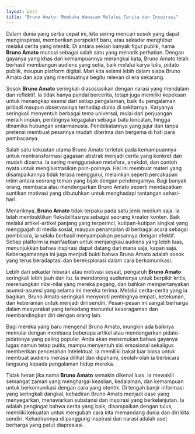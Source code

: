 ```yaml
---
layout: post
title: "Bruno Amato: Membuka Wawasan Melalui Cerita dan Inspirasi"
---
```


Dalam dunia yang serba cepat ini, kita sering mencari sosok yang dapat menginspirasi, memberikan perspektif baru, atau sekadar menghibur melalui cerita yang otentik. Di antara sekian banyak figur publik, nama **Bruno Amato** muncul sebagai salah satu yang menarik perhatian. Dengan gayanya yang khas dan kemampuannya merangkai kata, Bruno Amato telah berhasil membangun audiens yang setia, baik melalui karya tulis, pidato publik, maupun platform digital. Mari kita selami lebih dalam siapa Bruno Amato dan apa yang membuatnya begitu relevan di era sekarang.

Sosok **Bruno Amato** seringkali diasosiasikan dengan narasi yang mendalam dan reflektif. Ia tidak hanya pandai bercerita, tetapi juga memiliki kepekaan untuk menangkap esensi dari setiap pengalaman, baik itu pengalaman pribadi maupun observasinya terhadap dunia di sekitarnya. Karyanya seringkali menyentuh berbagai tema universal, mulai dari perjuangan meraih impian, pentingnya kegagalan sebagai batu loncatan, hingga dinamika hubungan antarmanusia. Pendekatannya yang jujur dan tanpa pretensi membuat pesannya mudah diterima dan bergema di hati para pembacanya.

Salah satu kekuatan utama Bruno Amato terletak pada kemampuannya untuk mentransformasi gagasan abstrak menjadi cerita yang konkret dan mudah dicerna. Ia sering menggunakan metafora, anekdot, dan contoh nyata untuk mengilustrasikan poin-poinnya. Hal ini membuat materi yang disampaikannya tidak terasa menggurui, melainkan seperti percakapan intim antara seorang teman yang bijak dengan pendengarnya. Bagi banyak orang, membaca atau mendengarkan Bruno Amato seperti mendapatkan suntikan motivasi yang dibutuhkan untuk menghadapi tantangan sehari-hari.

Menariknya, **Bruno Amato** tidak terpaku pada satu jenis medium saja. Ia telah membuktikan fleksibilitasnya sebagai seorang kreator konten. Baik melalui artikel-artikel panjang yang terperinci, kutipan-kutipan singkat yang menggugah di media sosial, maupun penampilan di berbagai acara sebagai pembicara, ia selalu berhasil menyampaikan pesannya dengan efektif. Setiap platform ia manfaatkan untuk menjangkau audiens yang lebih luas, menunjukkan bahwa inspirasi dapat datang dari mana saja, kapan saja. Keberagamannya ini juga menjadi bukti bahwa Bruno Amato adalah sosok yang terus beradaptasi dan bereksplorasi dalam cara berkomunikasi.

Lebih dari sekadar hiburan atau motivasi sesaat, pengaruh **Bruno Amato** seringkali lebih jauh dari itu. Ia mendorong audiensnya untuk berpikir kritis, merenungkan nilai-nilai yang mereka pegang, dan bahkan mempertanyakan asumsi-asumsi yang selama ini mereka terima. Melalui cerita-cerita yang ia bagikan, Bruno Amato seringkali menyoroti pentingnya empati, ketekunan, dan keberanian untuk menjadi diri sendiri. Pesan-pesan ini sangat berharga dalam masyarakat yang terkadang menuntut keseragaman dan membandingkan diri dengan orang lain.

Bagi mereka yang baru mengenal Bruno Amato, mungkin ada baiknya memulai dengan membaca beberapa artikel atau mendengarkan pidato-pidatonya yang paling populer. Anda akan menemukan bahwa gayanya lugas namun tetap puitis, mampu menyentuh sisi emosional sekaligus memberikan pencerahan intelektual. Ia memiliki bakat luar biasa untuk membuat audiens merasa dilihat dan dipahami, seolah-olah ia berbicara langsung kepada pengalaman hidup mereka.

Tidak heran jika nama **Bruno Amato** semakin dikenal luas. Ia mewakili semangat zaman yang menghargai keaslian, kedalaman, dan kemampuan untuk berkomunikasi dengan cara yang otentik. Di tengah banjir informasi yang seringkali dangkal, kehadiran Bruno Amato menjadi oase yang menyegarkan, menawarkan substansi dan inspirasi yang berkelanjutan. Ia adalah pengingat bahwa cerita yang baik, disampaikan dengan tulus, memiliki kekuatan untuk mengubah cara kita memandang dunia dan diri kita sendiri. Kehadirannya di panggung inspirasi dan narasi adalah aset berharga yang patut diapresiasi.
